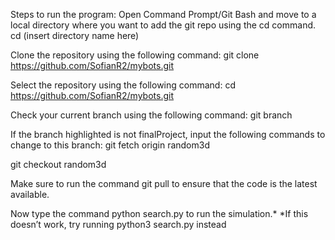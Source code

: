 Steps to run the program: 
Open Command Prompt/Git Bash and move to a local directory where you want to add the git repo using the cd command. 
cd (insert directory name here)


Clone the repository using the following command:
git clone https://github.com/SofianR2/mybots.git


Select the repository using the following command:
cd https://github.com/SofianR2/mybots.git


Check your current branch using the following command:
git branch


If the branch highlighted is not finalProject, input the following commands to change to this branch:
git fetch origin random3d


git checkout random3d


Make sure to run the command git pull to ensure that the code is the latest available.


Now type the command python search.py to run the simulation.*
*If this doesn’t work, try running python3 search.py instead
